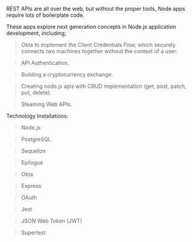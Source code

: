 REST APIs are all over the web, but without the proper tools, Node apps require lots of boilerplate code. 

These apps explore next generation concepts in Node.js application development, including; 

> Okta to implement the Client Credentials Flow, which securely connects two machines together without the context of a user.

> API Authentication. 

> Building a cryptocurrency exchange.

> Creating node.js apis with CRUD implementation (get, post, patch, put, delete).

> Steaming Web APIs.


Technology Installations:

> Node.js

> PostgreSQL

> Sequelize

> Epilogue

> Okta

> Express

> OAuth

> Jest

> JSON Web Token (JWT)

> Supertest

> 

